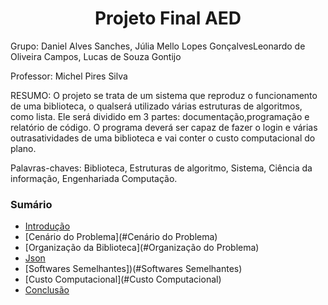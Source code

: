<h1 align="center">Projeto Final AED</h1>

Grupo: Daniel Alves Sanches, Júlia Mello Lopes GonçalvesLeonardo de Oliveira Campos, Lucas de Souza Gontijo

Professor: Michel Pires Silva

RESUMO: O projeto se trata de um sistema que reproduz o funcionamento de uma biblioteca, o qualserá utilizado várias estruturas de algoritmos, como lista. Ele será dividido em 3 partes: documentação,programação e relatório de código.  O programa deverá ser capaz de fazer o login e várias outrasatividades de uma biblioteca e vai conter o custo computacional do plano.

Palavras-chaves: Biblioteca, Estruturas de algoritmo, Sistema, Ciência da informação, Engenhariada Computação.

### Sumário
<!--ts-->
   * [Introdução](#Introdução)
   * [Cenário do Problema](#Cenário do Problema)
   * [Organização da Biblioteca](#Organização do Problema)
   * [Json](#Json)
   * [Softwares Semelhantes])(#Softwares Semelhantes)
   * [Custo Computacional](#Custo Computacional)
   * [Conclusão](#Conclusão)
<!--te-->

